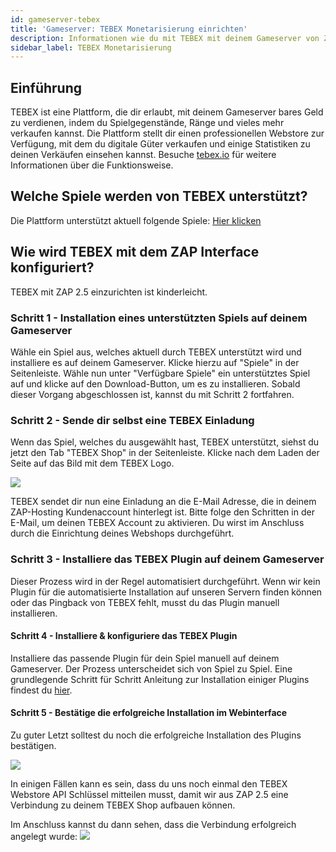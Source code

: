 ```yaml
---
id: gameserver-tebex
title: 'Gameserver: TEBEX Monetarisierung einrichten'
description: Informationen wie du mit TEBEX mit deinem Gameserver von ZAP-Hosting Geld verdienen kannst und wie du TEBEX auf deinem Server einrichtest - ZAP-Hosting.com Dokumentation
sidebar_label: TEBEX Monetarisierung
---
```




## Einführung

TEBEX ist eine Plattform, die dir erlaubt, mit deinem Gameserver bares Geld zu verdienen,
indem du Spielgegenstände, Ränge und vieles mehr verkaufen kannst. Die Plattform 
stellt dir einen professionellen Webstore zur Verfügung, mit dem du digitale Güter verkaufen
und einige Statistiken zu deinen Verkäufen einsehen kannst. Besuche 
[tebex.io](https://affiliate.tebex.io/r/690a6731-fee1-4054-84e1-30c26729403a)
für weitere Informationen über die Funktionsweise.

## Welche Spiele werden von TEBEX unterstützt?
Die Plattform unterstützt aktuell folgende Spiele: [Hier klicken](https://www.tebex.io/games)



## Wie wird TEBEX mit dem ZAP Interface konfiguriert?

TEBEX mit ZAP 2.5 einzurichten ist kinderleicht.

### Schritt 1 - Installation eines unterstützten Spiels auf deinem Gameserver
Wähle ein Spiel aus, welches aktuell durch TEBEX unterstützt wird und installiere es auf deinem
Gameserver. Klicke hierzu auf "Spiele" in der Seitenleiste. Wähle nun unter "Verfügbare Spiele"
ein unterstütztes Spiel auf und klicke auf den Download-Button, um es zu installieren. Sobald 
dieser Vorgang abgeschlossen ist, kannst du mit Schritt 2 fortfahren.

### Schritt 2 - Sende dir selbst eine TEBEX Einladung
Wenn das Spiel, welches du ausgewählt hast, TEBEX unterstützt, siehst du jetzt den Tab "TEBEX Shop"
in der Seitenleiste. Klicke nach dem Laden der Seite auf das Bild mit dem TEBEX Logo. 

![](https://user-images.githubusercontent.com/61839701/165710944-616d743c-94da-49c8-8e07-340a857a300c.png)

TEBEX sendet dir nun eine Einladung an die E-Mail Adresse, die in deinem ZAP-Hosting Kundenaccount hinterlegt
ist. Bitte folge den Schritten in der E-Mail, um deinen TEBEX Account zu aktivieren. Du wirst im 
Anschluss durch die Einrichtung deines Webshops durchgeführt.

### Schritt 3 - Installiere das TEBEX Plugin auf deinem Gameserver
Dieser Prozess wird in der Regel automatisiert durchgeführt. Wenn wir kein Plugin für 
die automatisierte Installation auf unseren Servern finden können oder das Pingback von 
TEBEX fehlt, musst du das Plugin manuell installieren.

#### Schritt 4 - Installiere & konfiguriere das TEBEX Plugin
Installiere das passende Plugin für dein Spiel manuell auf deinem Gameserver. Der Prozess
unterscheidet sich von Spiel zu Spiel. Eine grundlegende Schritt für Schritt Anleitung zur 
Installation einiger Plugins findest du [hier](https://docs.tebex.io/store/integrating-with-your-game-server-or-website/minecraft-java-edition).

#### Schritt 5 - Bestätige die erfolgreiche Installation im Webinterface
Zu guter Letzt solltest du noch die erfolgreiche Installation des Plugins bestätigen. 

![](https://user-images.githubusercontent.com/61839701/165711089-dc26184c-74b3-4207-bfe8-6d75208b0091.png)

In einigen Fällen kann es sein, dass du uns noch einmal den TEBEX Webstore API Schlüssel 
mitteilen musst, damit wir aus ZAP 2.5 eine Verbindung zu deinem TEBEX Shop aufbauen können.

Im Anschluss kannst du dann sehen, dass die Verbindung erfolgreich angelegt wurde:
![](https://user-images.githubusercontent.com/61839701/165711219-bcc42cfb-45da-4575-a98d-66b8ab76430b.png)
